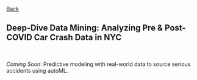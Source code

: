 [Back](https://zenjen-devs.github.io)

## Deep-Dive Data Mining: Analyzing Pre & Post-COVID Car Crash Data in NYC
<br>


<i>Coming Soon</i>: Predictive modeling with real-world data to source serious accidents using autoML.
